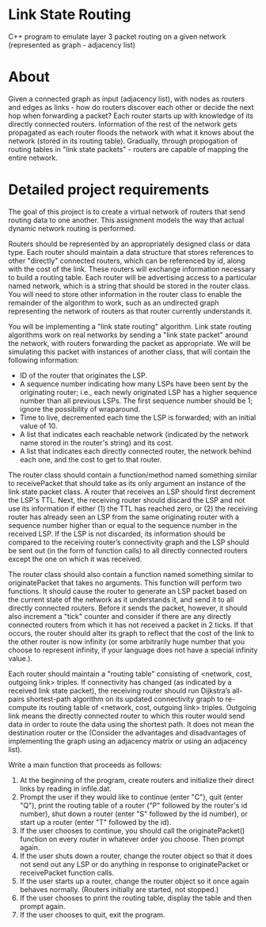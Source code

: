 # Link State Routing
C++ program to emulate layer 3 packet routing on a given network (represented as graph - adjacency list)

# About
Given a connected graph as input (adjacency list), with nodes as routers and edges as links - how do routers discover each other or decide the next hop when forwarding a packet? Each router starts up with knowledge of its directly connected routers. Information of the rest of the network gets propagated as each router floods the network with what it knows about the network (stored in its routing table). Gradually, through propogation of routing tables in "link state packets" - routers are capable of mapping the entire network. 

# Detailed project requirements
The goal of this project is to create a virtual network of routers that send routing data to one another. This assignment models the way that actual dynamic network routing is performed.

Routers should be represented by an appropriately designed class or data type. Each router should maintain a data structure that stores references to other "directly" connected routers, which can be referenced by id, along with the cost of the link. These routers will exchange information necessary to build a routing table. Each router will be advertising access to a particular named network, which is a string that should be stored in the router class. You will need to store other information in the router class to enable the remainder of the algorithm to work, such as an undirected graph representing the network of routers as that router currently understands it.

You will be implementing a "link state routing" algorithm. Link state routing algorithms work on real networks by sending a "link state packet" around the network, with routers forwarding the packet as appropriate. We will be simulating this packet with instances of another class, that will contain the following information:

* ID of the router that originates the LSP.
* A sequence number indicating how many LSPs have been sent by the originating router; i.e., each newly originated LSP has a higher sequence number than all previous LSPs. The first sequence number should be 1; ignore the possibility of wraparound.
* Time to live, decremented each time the LSP is forwarded; with an initial value of 10.
* A list that indicates each reachable network (indicated by the network name stored in the router's string) and its cost.
* A list that indicates each directly connected router, the network behind each one, and the cost to get to that router.

The router class should contain a function/method named something similar to receivePacket that should take as its only argument an instance of the link state packet class. A router that receives an LSP should first decrement the LSP's TTL. Next, the receiving router should discard the LSP and not use its information if either (1) the TTL has reached zero, or (2) the receiving router has already seen an LSP from the same originating router with a sequence number higher than or equal to the sequence number in the received LSP. If the LSP is not discarded, its information should be compared to the receiving router’s connectivity graph and the LSP should be sent out (in the form of function calls) to all directly connected routers except the one on which it was received.

The router class should also contain a function named something similar to originatePacket that takes no arguments. This function will perform two functions. It should cause the router to generate an LSP packet based on the current state of the network as it understands it, and send it to all directly connected routers. Before it sends the packet, however, it should also increment a "tick" counter and consider if there are any directly connected routers from which it has not received a packet in 2 ticks. If that occurs, the router should alter its graph to reflect that the cost of the link to the other router is now infinity (or some arbitrarily huge number that you choose to represent infinity, if your language does not have a special infinity value.).

Each router should maintain a "routing table" consisting of <network, cost, outgoing link> triples. If connectivity has changed (as indicated by a received link state packet), the receiving router should run Dijkstra’s all-pairs shortest-path algorithm on its updated connectivity graph to re-compute its routing table of <network, cost, outgoing link> triples. Outgoing link means the directly connected router to which this router would send data in order to route the data using the shortest path. It does not mean the destination router or the (Consider the advantages and disadvantages of implementing the graph using an adjacency matrix or using an adjacency list).

Write a main function that proceeds as follows:

1. At the beginning of the program, create routers and initialize their direct links by reading in infile.dat.  
2. Prompt the user if they would like to continue (enter "C"), quit (enter "Q"), print the routing table of a router ("P" followed by the router's id number), shut down a router (enter "S" followed by the id number), or start up a router (enter "T" followed by the id).   
3. If the user chooses to continue, you should call the originatePacket() function on every router in whatever order you choose. Then prompt again.  
4. If the user shuts down a router, change the router object so that it does not send out any LSP or do anything in response to originatePacket or receivePacket function calls.  
5. If the user starts up a router, change the router object so it once again behaves normally. (Routers initially are started, not stopped.)  
6. If the user chooses to print the routing table, display the table and then prompt again.  
7. If the user chooses to quit, exit the program.  
